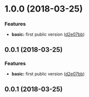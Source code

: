 <a name="1.0.0"></a>
# 1.0.0 (2018-03-25)


### Features

* **basic:** first public version ([d2e07bb](https://github.com/wabuehann/elgg-plugin-big_avatar/commit/d2e07bb))



<a name="0.0.1"></a>
## 0.0.1 (2018-03-25)


### Features

* **basic:** first public version ([d2e07bb](https://github.com/wabuehann/elgg-plugin-big_avatar/commit/d2e07bb))



<a name="0.0.1"></a>
## 0.0.1 (2018-03-25)




